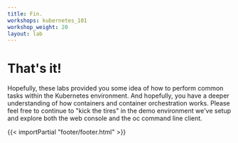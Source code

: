 ```yaml
---
title: Fin.
workshops: kubernetes_101
workshop_weight: 20
layout: lab
---
```


# That's it!
Hopefully, these labs provided you some idea of how to perform common tasks within the Kubernetes environment.  And hopefully, you have a deeper understanding of how containers and container orchestration works.  Please feel free to continue to "kick the tires" in the demo environment we've setup and explore both the web console and the oc command line client.


{{< importPartial "footer/footer.html" >}}

